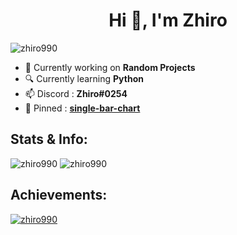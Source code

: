 <h1 align="center"> Hi 👋, I'm Zhiro </h1>

<img src="https://komarev.com/ghpvc/?username=zhiro990&label=Profile%20views&color=7788ff&style=flat" alt="zhiro990"/>

- 🔭 Currently working on **Random Projects**
- 🔍 Currently learning **Python**
- 📫 Discord : **Zhiro#0254**
- 📌 Pinned : [**single-bar-chart**](https://github.com/Zhiro990/single-bar-chart)

<h2> Stats & Info: </h2>

<img src="https://github-readme-stats.vercel.app/api/top-langs?username=zhiro990&show_icons=true&locale=en&layout=compact" alt="zhiro990"/>
<img src="https://github-readme-stats.vercel.app/api?username=zhiro990&show_icons=true&locale=en" alt="zhiro990"/>

<h2> Achievements: </h2>

<a href="https://github.com/ryo-ma/github-profile-trophy"> <img src="https://github-profile-trophy.vercel.app/?username=zhiro990&title=MultiLanguage,Repositories,Commits,Stars" alt="zhiro990"/> </a>

